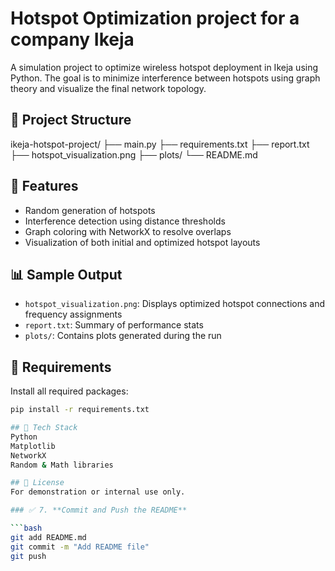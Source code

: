 # Hotspot Optimization project for a company Ikeja

A simulation project to optimize wireless hotspot deployment in Ikeja using Python. The goal is to minimize interference between hotspots using graph theory and visualize the final network topology.

## 📁 Project Structure
ikeja-hotspot-project/
├── main.py
├── requirements.txt
├── report.txt
├── hotspot_visualization.png
├── plots/
└── README.md

## 🚀 Features

- Random generation of hotspots
- Interference detection using distance thresholds
- Graph coloring with NetworkX to resolve overlaps
- Visualization of both initial and optimized hotspot layouts

## 📊 Sample Output

- `hotspot_visualization.png`: Displays optimized hotspot connections and frequency assignments
- `report.txt`: Summary of performance stats
- `plots/`: Contains plots generated during the run

## 🔧 Requirements

Install all required packages:

```bash
pip install -r requirements.txt

## 🧠 Tech Stack
Python
Matplotlib
NetworkX
Random & Math libraries

## 📝 License
For demonstration or internal use only.

### ✅ 7. **Commit and Push the README**

```bash
git add README.md
git commit -m "Add README file"
git push
